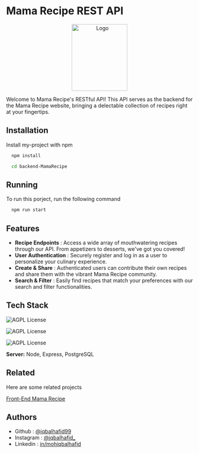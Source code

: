 # Mama Recipe REST API

<div align="center">
 <img src="https://i.postimg.cc/JnsbMGwj/mamarecipe-logo.png" alt="Logo" width="150" height="180">
</div>

Welcome to Mama Recipe's RESTful API! This API serves as the backend for the Mama Recipe website, bringing a delectable collection of recipes right at your fingertips.

## Installation

Install my-project with npm

```bash
  npm install

  cd backend-MamaRecipe
```

## Running

To run this porject, run the following command

```bash
  npm run start
```

## Features

- **Recipe Endpoints** : Access a wide array of mouthwatering recipes through our API. From appetizers to desserts, we've got you covered!
- **User Authentication** : Securely register and log in as a user to personalize your culinary experience.
- **Create & Share** : Authenticated users can contribute their own recipes and share them with the vibrant Mama Recipe community.
- **Search & Filter** : Easily find recipes that match your preferences with our search and filter functionalities.

## Tech Stack

![AGPL License](https://img.shields.io/badge/Node.js-43853D?style=for-the-badge&logo=node.js&logoColor=white)

![AGPL License](https://img.shields.io/badge/Express.js-404D59?style=for-the-badge)

![AGPL License](https://img.shields.io/badge/PostgreSQL-316192?style=for-the-badge&logo=postgresql&logoColor=white)

**Server:** Node, Express, PostgreSQL

## Related

Here are some related projects

[Front-End Mama Recipe](https://github.com/iqbalhafid99/ReactJs-MamaRecipe/)

## Authors

- Github : [@iqbalhafid99](https://www.github.com/iqbalhafid99)
- Instagram : [@iqbalhafid\_](https://www.instagram.com/iqbalhafid_/)
- Linkedin : [in/mohiqbalhafid](https://www.linkedin.com/in/mohiqbalhafid/)
